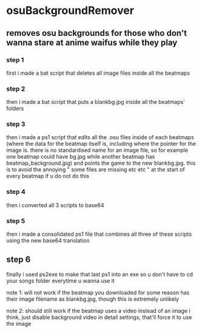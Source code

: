 # osuBackgroundRemover
## removes osu backgrounds for those who don't wanna stare at anime waifus while they play

### step 1
first i made a bat script that deletes all image files inside all the beatmaps

### step 2
then i made a bat script that puts a blankbg.jpg inside all the beatmaps' folders

### step 3
then i made a ps1 script that edits all the .osu files inside of each beatmaps (where the data for the beatmap itself is, including where the pointer for the image is. there is no standardised name for an image file, so for example one beatmap could have bg.jpg while another beatmap has beatmap_background.jpg) and points the game to the new blankbg.jpg. this is to avoid the annoying " some files are missing etc etc " at the start of every beatmap if u do not do this

### step 4
then i converted all 3 scripts to base64

### step 5
then i made a consolidated ps1 file that combines all three of these scripts using the new base64 translation

## step 6
finally i used ps2exe to make that last ps1 into an exe so u don't have to cd your songs folder everytime u wanna use it

note 1: will not work if the beatmap you downloaded for some reason has their image filename as blankbg.jpg, though this is extremely unlikely

note 2: should still work if the beatmap uses a video instead of an image i think, just disable background video in detail settings, that'll force it to use the image
